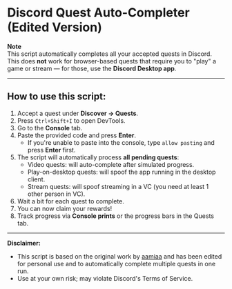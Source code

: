 # Discord Quest Auto-Completer (Edited Version)

**Note**  
This script automatically completes all your accepted quests in Discord.  
This does **not** work for browser-based quests that require you to "play" a game or stream — for those, use the **Discord Desktop app**.  

---

## How to use this script:

1. Accept a quest under **Discover → Quests**.
2. Press `Ctrl+Shift+I` to open DevTools.
3. Go to the **Console** tab.
4. Paste the provided code and press **Enter**.
   - If you're unable to paste into the console, type `allow pasting` and press **Enter** first.
5. The script will automatically process **all pending quests**:
   - Video quests: will auto-complete after simulated progress.
   - Play-on-desktop quests: will spoof the app running in the desktop client.
   - Stream quests: will spoof streaming in a VC (you need at least 1 other person in VC).
6. Wait a bit for each quest to complete.
7. You can now claim your rewards!
8. Track progress via **Console prints** or the progress bars in the Quests tab.

---

**Disclaimer:**  
- This script is based on the original work by [aamiaa](https://gist.github.com/aamiaa/204cd9d42013ded9faf646fae7f89fbb) and has been edited for personal use and to automatically complete multiple quests in one run.  
- Use at your own risk; may violate Discord's Terms of Service.  
